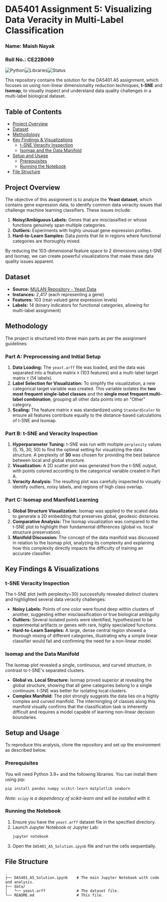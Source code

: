 # DA5401 Assignment 5: Visualizing Data Veracity in Multi-Label Classification

### Name: Maish Nayak
### Roll No.: CE22B069

![Python](https://img.shields.io/badge/Python-3.9%2B-blue.svg)![Libraries](https://img.shields.io/badge/Libraries-Scikit--learn%20%7C%20Pandas%20%7C%20Matplotlib-orange.svg)![Status](https://img.shields.io/badge/Status-Completed-green.svg)

This repository contains the solution for the DA5401 A5 assignment, which focuses on using non-linear dimensionality reduction techniques, **t-SNE** and **Isomap**, to visually inspect and understand data quality challenges in a multi-label biological dataset.

## Table of Contents
- [Project Overview](#project-overview)
- [Dataset](#dataset)
- [Methodology](#methodology)
- [Key Findings & Visualizations](#key-findings--visualizations)
  - [t-SNE Veracity Inspection](#t-sne-veracity-inspection)
  - [Isomap and the Data Manifold](#isomap-and-the-data-manifold)
- [Setup and Usage](#setup-and-usage)
  - [Prerequisites](#prerequisites)
  - [Running the Notebook](#running-the-notebook)
- [File Structure](#file-structure)

## Project Overview

The objective of this assignment is to analyze the **Yeast dataset**, which contains gene expression data, to identify common data veracity issues that challenge machine learning classifiers. These issues include:

1.  **Noisy/Ambiguous Labels:** Genes that are misclassified or whose functions genuinely span multiple categories.
2.  **Outliers:** Experiments with highly unusual gene expression profiles.
3.  **Hard-to-Learn Samples:** Data points that lie in regions where functional categories are thoroughly mixed.

By reducing the 103-dimensional feature space to 2 dimensions using t-SNE and Isomap, we can create powerful visualizations that make these data quality issues apparent.

## Dataset

-   **Source:** [MULAN Repository - Yeast Data](http://datamining.org/datasets/mulan/yeast)
-   **Instances:** 2,417 (each representing a gene)
-   **Features:** 103 (real-valued gene expression levels)
-   **Labels:** 14 (binary indicators for functional categories, allowing for multi-label assignment)

## Methodology

The project is structured into three main parts as per the assignment guidelines:

### Part A: Preprocessing and Initial Setup
1.  **Data Loading:** The `yeast.arff` file was loaded, and the data was separated into a feature matrix `X` (103 features) and a multi-label target matrix `Y` (14 labels).
2.  **Label Selection for Visualization:** To simplify the visualization, a new categorical target variable was created. This variable isolates the **two most frequent single-label classes** and the **single most frequent multi-label combination**, grouping all other data points into an "Other" category.
3.  **Scaling:** The feature matrix `X` was standardized using `StandardScaler` to ensure all features contribute equally to the distance-based calculations of t-SNE and Isomap.

### Part B: t-SNE and Veracity Inspection
1.  **Hyperparameter Tuning:** t-SNE was run with multiple `perplexity` values (5, 15, 30, 50) to find the optimal setting for visualizing the data structure. A perplexity of **30** was chosen for providing the best balance between local and global structure.
2.  **Visualization:** A 2D scatter plot was generated from the t-SNE output, with points colored according to the categorical variable created in Part A.
3.  **Veracity Analysis:** The resulting plot was carefully inspected to visually identify outliers, noisy labels, and regions of high class overlap.

### Part C: Isomap and Manifold Learning
1.  **Global Structure Visualization:** Isomap was applied to the scaled data to generate a 2D embedding that preserves global, geodesic distances.
2.  **Comparative Analysis:** The Isomap visualization was compared to the t-SNE plot to highlight their fundamental differences (global vs. local structure preservation).
3.  **Manifold Discussion:** The concept of the data manifold was discussed in relation to the Isomap plot, analyzing its complexity and explaining how this complexity directly impacts the difficulty of training an accurate classifier.

## Key Findings & Visualizations

### t-SNE Veracity Inspection

The t-SNE plot (with perplexity=30) successfully revealed distinct clusters and highlighted several data veracity challenges:
-   **Noisy Labels:** Points of one color were found deep within clusters of another, suggesting either misclassification or true biological ambiguity.
-   **Outliers:** Several isolated points were identified, hypothesized to be experimental artifacts or genes with rare, highly specialized functions.
-   **Hard-to-Learn Samples:** A large, dense central region showed a thorough mixing of different categories, illustrating why a simple linear classifier would fail and confirming the need for a non-linear model.


### Isomap and the Data Manifold

The Isomap plot revealed a single, continuous, and curved structure, in contrast to t-SNE's separated clusters.
-   **Global vs. Local Structure:** Isomap proved superior at revealing the global structure, showing that all gene categories belong to a single continuum. t-SNE was better for isolating local clusters.
-   **Complex Manifold:** The plot strongly suggests the data lies on a highly complex and curved manifold. The intermingling of classes along this manifold visually confirms that the classification task is inherently difficult and requires a model capable of learning non-linear decision boundaries.



## Setup and Usage

To reproduce this analysis, clone the repository and set up the environment as described below.

### Prerequisites

You will need Python 3.9+ and the following libraries. You can install them using pip:

```bash
pip install pandas numpy scikit-learn matplotlib seaborn
```
*Note: `scipy` is a dependency of scikit-learn and will be installed with it.*

### Running the Notebook

1.  Ensure you have the `yeast.arff` dataset file in the specified directory.
2.  Launch Jupyter Notebook or Jupyter Lab:
    ```bash
    jupyter notebook
    ```
3.  Open the `DA5401_A5_Solution.ipynb` file and run the cells sequentially.

## File Structure

```
.
├── DA5401_A5_Solution.ipynb    # The main Jupyter Notebook with code and analysis.
├── data/
│   └── yeast.arff              # The dataset file.
└── README.md                   # This file.
```
